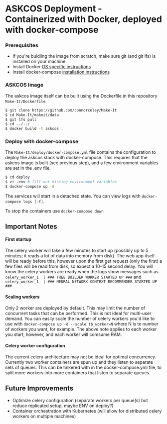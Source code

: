 # ASKCOS Deployment - Containerized with Docker, deployed with docker-compose

### Prerequisites

 - If you're buidling the image from scratch, make sure git (and git lfs) is installed on your machine
 - Install Docker [OS specific instructions](https://docs.docker.com/install/)
 - Install docker-compose [installation instructions](https://docs.docker.com/compose/install/#install-compose)

### ASKCOS Image

The askcos image itself can be built using the Dockerfile in this repository `Make-It/Dockerfile`.

```bash
$ git clone https://github.com/connorcoley/Make-It  
$ cd Make-It/makeit/data  
$ git lfs pull  
$ cd ../../  
$ docker build -t askcos .
```

### Deploy with docker-compose

The `Make-It/deploy/docker-compose.yml` file contains the configuration to deploy the askcos stack with docker-compose. This requires that the askcos image is built (see previous step), and a few environment variables are set in the .env file.

```bash
$ cd deploy  
$ vi .env # fill out missing environment variables  
$ docker-compose up -d
```

The services will start in a detached state. You can view logs with `docker-compose logs [-f]`.

To stop the containers use `docker-compose down`

## Important Notes

#### First startup

The celery worker will take a few minutes to start up (possibly up to 5 minutes; it reads a lot of data into memory from disk). The web app itself will be ready before this, however upon the first get request (only the first) a few files will be read from disk, so expect a 10-15 second delay. You will know the celery workers are ready when the logs show messages such as `celery_worker_1  | ### TREE BUILDER WORKER STARTED UP ###` and `celery_worker_1  | ### NEURAL NETWORK CONTEXT RECOMMENDER STARTED UP ###`

#### Scaling workers

Only 2 worker are deployed by default. This may limit the number of concurrent tasks that can be performed. This is not ideal for multi-user demand. You can easily scale the number of celery workers you'd like to use with `docker-compose up -d --scale tb_worker=N` where N is te number of workers you want, for example. The above note applies to each worker you start, however, and each worker will comsume RAM.

#### Celery worker configuration

The current celery architecture may not be ideal for optimal concurrency. Currently two worker containers are spun up and they listen to separate sets of queues. This can be tinkered with in the docker-compose.yml file, to split more workers into more containers that listen to separate queues.

## Future Improvements

 - Optimize celery configuration (separate workers per queue(s) but reduce replicated setup, maybe ENV on deploy?)
 - Container orchestration with Kubernetes (will allow for distributed celery workers on multiple machines)
